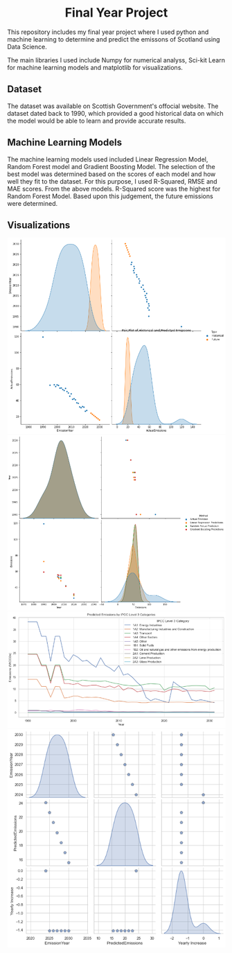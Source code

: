 <h1 align="center">
Final Year Project</h1>

This repository includes my final year project where I used python and machine learning to determine and predict the emissons of Scotland using Data Science. 

The main libraries I used include Numpy for numerical analyss, Sci-kit Learn for machine learning models and matplotlib for visualizations.

## Dataset
The dataset was available on Scottish Government's offocial website. The dataset dated back to 1990, which provided a good historical data on which the model would be able to learn and provide accurate results.

## Machine Learning Models
The machine learning models used included Linear Regression Model, Random Forest model and Gradient Boosting Model. The selection of the best model was determined based on the scores of each
model and how well they fit to the dataset. For this purpose, I used R-Squared, RMSE and MAE scores. 
From the above models. R-Squared score was the highest for Random Forest Model. Based upon this judgement, the future emissions were determined. 

## Visualizations
![Alt text](Viusalizations/Pair_Plot_Diagram_Historical_Vs_Future.png) 
![Alt text](Viusalizations/Pair_Plot_Diagram.png)
![Alt text](Viusalizations/Predicted_Emissions_Category_Wise.png)
![Alt text](Viusalizations/Penguin_Style_Pairplot.png)



